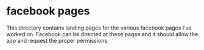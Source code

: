 # facebook pages

This directory contains landing pages for the various facebook pages I've
worked on. Facebook can be directed at these pages and it should allow the app
and request the proper permissions.


